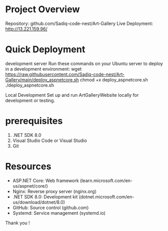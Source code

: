 # Project Overview
Repository: github.com/Sadiq-code-nest/Art-Gallery
Live Deployment: http://13.221.159.96/

# Quick Deployment
development server
Run these commands on your Ubuntu server to deploy in a development environment:
wget https://raw.githubusercontent.com/Sadiq-code-nest/Art-Gallery/main/deploy_aspnetcore.sh
chmod +x deploy_aspnetcore.sh
./deploy_aspnetcore.sh

Local Development
Set up and run ArtGalleryWebsite locally for development or testing.
# prerequisites
1. .NET SDK 8.0
2. Visual Studio Code or Visual Studio
3. Git


# Resources
- ASP.NET Core: Web framework (learn.microsoft.com/en-us/aspnet/core/)
- Nginx: Reverse proxy server (nginx.org)
- .NET SDK 8.0: Development kit (dotnet.microsoft.com/en-us/download/dotnet/8.0)
- GitHub: Source control (github.com)
- Systemd: Service management (systemd.io)


Thank you !